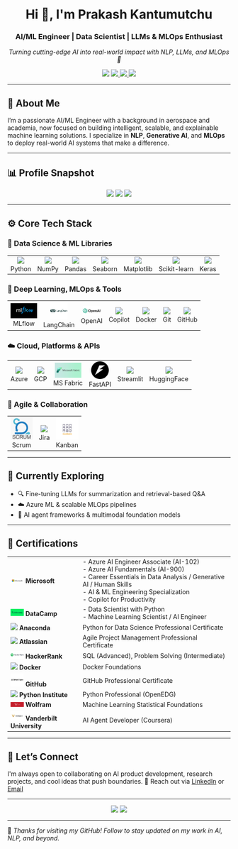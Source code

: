 <h1 align="center">Hi 👋, I'm Prakash Kantumutchu</h1>
<h3 align="center">AI/ML Engineer | Data Scientist | LLMs & MLOps Enthusiast</h3>
<p align="center"><i>Turning cutting-edge AI into real-world impact with NLP, LLMs, and MLOps 🚀</i></p>

<p align="center">
  <img src="https://img.shields.io/badge/-Kolkata,%20India-blue?style=flat-square&logo=google-maps" />
  <a href="mailto:k.prakashofficial@gmail.com">
    <img src="https://img.shields.io/badge/Email-k.prakashofficial@gmail.com-red?style=flat-square&logo=gmail" />
  </a>
  <a href="https://www.linkedin.com/in/prakash-kantumutchu/">
    <img src="https://img.shields.io/badge/LinkedIn-Prakash%20Kantumutchu-blue?style=flat-square&logo=linkedin" />
  </a>
  <a href="https://www.datacamp.com/portfolio/kprakashofficial">
    <img src="https://img.shields.io/badge/DataCamp-Portfolio-success?style=flat-square&logo=datacamp" />
  </a>
</p>

---

## 🧬 About Me

I’m a passionate AI/ML Engineer with a background in aerospace and academia, now focused on building intelligent, scalable, and explainable machine learning solutions.
I specialize in **NLP**, **Generative AI**, and **MLOps** to deploy real-world AI systems that make a difference.

---

## 📊 Profile Snapshot

<p align="center">
  <img src="https://komarev.com/ghpvc/?username=kprakashofficial&label=Visitors&style=flat-square&color=blue" />
  <img src="https://img.shields.io/github/repo-count/kprakashofficial?style=flat-square&color=green" />
  <img src="https://badgen.net/badge/experience/3+yrs/green?icon=terminal" />
</p>

---

## ⚙️ Core Tech Stack

### 🧪 Data Science & ML Libraries

<table>
  <tr>
    <td align="center"><img src="https://cdn.jsdelivr.net/gh/devicons/devicon/icons/python/python-original.svg" width="40"/><br/>Python</td>
    <td align="center"><img src="https://cdn.jsdelivr.net/gh/devicons/devicon/icons/numpy/numpy-original.svg" width="40"/><br/>NumPy</td>
    <td align="center"><img src="https://cdn.jsdelivr.net/gh/devicons/devicon/icons/pandas/pandas-original.svg" width="40"/><br/>Pandas</td>
    <td align="center"><img src="https://seaborn.pydata.org/_static/logo-wide-lightbg.svg" width="70"/><br/>Seaborn</td>
    <td align="center"><img src="https://matplotlib.org/_static/images/logo2.svg" width="70"/><br/>Matplotlib</td>
    <td align="center"><img src="https://scikit-learn.org/stable/_static/scikit-learn-logo-small.png" width="40"/><br/>Scikit-learn</td>
    <td align="center"><img src="https://upload.wikimedia.org/wikipedia/commons/a/ae/Keras_logo.svg" width="40"/><br/>Keras</td>
  </tr>
</table>

### 🧠 Deep Learning, MLOps & Tools

<table>
  <tr>
    <td align="center"><img src="assets/logos/MLflow-logo-final-black.png" width="60"/><br/>MLflow</td>
    <td align="center"><img src="assets/logos/langchain.png" width="40"/><br/>LangChain</td>
    <td align="center"><img src="assets/logos/openAI.png" width="40"/><br/>OpenAI</td>
    <td align="center"><img src="assets/logos/github-copilot-logo-png_seeklogo-407787.png.png" width="60"/><br/>Copilot</td>
    <td align="center"><img src="https://cdn.jsdelivr.net/gh/devicons/devicon/icons/docker/docker-original.svg" width="40"/><br/>Docker</td>
    <td align="center"><img src="https://cdn.jsdelivr.net/gh/devicons/devicon/icons/git/git-original.svg" width="40"/><br/>Git</td>
    <td align="center"><img src="https://cdn.jsdelivr.net/gh/devicons/devicon/icons/github/github-original.svg" width="40"/><br/>GitHub</td>
  </tr>
</table>

### ☁️ Cloud, Platforms & APIs

<table>
  <tr>
    <td align="center"><img src="https://cdn.jsdelivr.net/gh/devicons/devicon/icons/azure/azure-original.svg" width="40"/><br/>Azure</td>
    <td align="center"><img src="https://cloud.google.com/_static/cloud/images/social-icon-google-cloud-1200-630.png" width="60"/><br/>GCP</td>
    <td align="center"><img src="assets/logos/microsoft fabrix.png" width="60"/><br/>MS Fabric</td>
    <td align="center"><img src="https://raw.githubusercontent.com/simple-icons/simple-icons/develop/icons/fastapi.svg" width="40"/><br/>FastAPI</td>
    <td align="center"><img src="https://streamlit.io/images/brand/streamlit-logo-primary-colormark-darktext.png" width="60"/><br/>Streamlit</td>
    <td align="center"><img src="https://huggingface.co/front/assets/huggingface_logo-noborder.svg" width="40"/><br/>HuggingFace</td>
  </tr>
</table>

### 🧽 Agile & Collaboration

<table>
  <tr>
    <td align="center"><img src="assets/logos/scrum.png" width="50"/><br/>Scrum</td>
    <td align="center"><img src="https://cdn.worldvectorlogo.com/logos/jira-1.svg" width="40"/><br/>Jira</td>
    <td align="center"><img src="assets/logos/kanban.jpg" width="50"/><br/>Kanban</td>
  </tr>
</table>

---

## 🚀 Currently Exploring

* 🔍 Fine-tuning LLMs for summarization and retrieval-based Q\&A
* ☁️ Azure ML & scalable MLOps pipelines
* 🧠 AI agent frameworks & multimodal foundation models

---

## 🏅 Certifications

<table>
  <tr>
    <td><img src="assets/logos/microsoft.jpg" width="30"/> <b>Microsoft</b></td>
    <td>
      - Azure AI Engineer Associate (AI-102)<br/>
      - Azure AI Fundamentals (AI-900)<br/>
      - Career Essentials in Data Analysis / Generative AI / Human Skills<br/>
      - AI & ML Engineering Specialization<br/>
      - Copilot for Productivity
    </td>
  </tr>
  <tr>
    <td><img src="assets/logos/datacamp.png" width="30"/> <b>DataCamp</b></td>
    <td>
      - Data Scientist with Python<br/>
      - Machine Learning Scientist / AI Engineer
    </td>
  </tr>
  <tr>
    <td><img src="assets/logos/anaconda.svg" width="30"/> <b>Anaconda</b></td>
    <td>Python for Data Science Professional Certificate</td>
  </tr>
  <tr>
    <td><img src="assets/logos/atlassian.svg" width="30"/> <b>Atlassian</b></td>
    <td>Agile Project Management Professional Certificate</td>
  </tr>
  <tr>
    <td><img src="assets/logos/hackerrank.png" width="30"/> <b>HackerRank</b></td>
    <td>SQL (Advanced), Problem Solving (Intermediate)</td>
  </tr>
  <tr>
    <td><img src="assets/logos/docker.svg" width="30"/> <b>Docker</b></td>
    <td>Docker Foundations</td>
  </tr>
  <tr>
    <td><img src="assets/logos/github-copilot-logo-png_seeklogo-407787.png" width="30"/> <b>GitHub</b></td>
    <td>GitHub Professional Certificate</td>
  </tr>
  <tr>
    <td><img src="assets/logos/python.svg" width="30"/> <b>Python Institute</b></td>
    <td>Python Professional (OpenEDG)</td>
  </tr>
  <tr>
    <td><img src="assets/logos/wolfram.png" width="30"/> <b>Wolfram</b></td>
    <td>Machine Learning Statistical Foundations</td>
  </tr>
  <tr>
    <td><img src="assets/logos/vanderbiltUniversity.png" width="30"/> <b>Vanderbilt University</b></td>
    <td>AI Agent Developer (Coursera)</td>
  </tr>
</table>

---

## 🤝 Let’s Connect

I'm always open to collaborating on AI product development, research projects, and cool ideas that push boundaries.
📩 Reach out via [LinkedIn](https://www.linkedin.com/in/prakash-kantumutchu/) or [Email](mailto:k.prakashofficial@gmail.com)

---

<p align="center">
  <img src="https://github-readme-stats.vercel.app/api?username=kprakashofficial&show_icons=true&theme=radical" />
  <img src="https://github-readme-stats.vercel.app/api/top-langs/?username=kprakashofficial&layout=compact&theme=radical" />
</p>

---

🌟 *Thanks for visiting my GitHub! Follow to stay updated on my work in AI, NLP, and beyond.*
